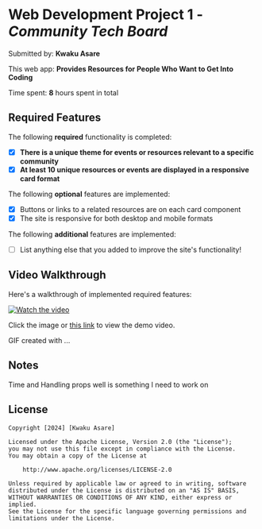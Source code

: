 # Web Development Project 1 - *Community Tech Board*

Submitted by: **Kwaku Asare**

This web app: **Provides Resources for People Who Want to Get Into Coding**

Time spent: **8** hours spent in total

## Required Features

The following **required** functionality is completed:

- [x] **There is a unique theme for events or resources relevant to a specific community**
- [x] **At least 10 unique resources or events are displayed in a responsive card format**

The following **optional** features are implemented:

- [x] Buttons or links to a related resources are on each card component
- [x] The site is responsive for both desktop and mobile formats

The following **additional** features are implemented:

* [ ] List anything else that you added to improve the site's functionality!

## Video Walkthrough

Here's a walkthrough of implemented required features:

[![Watch the video](https://cdn.loom.com/sessions/thumbnails/6f7ed166f7e047ce875fe2dde5291eb0-with-play.jpg)](https://www.loom.com/share/6f7ed166f7e047ce875fe2dde5291eb0?sid=e71efe1b-b598-4d7e-9bd5-3f110db8b16b)

Click the image or [this link](https://www.loom.com/share/6f7ed166f7e047ce875fe2dde5291eb0?sid=e71efe1b-b598-4d7e-9bd5-3f110db8b16b) to view the demo video.
<!-- Replace this with whatever GIF tool you used! -->
GIF created with ...  
<!-- Recommended tools:
[Kap](https://getkap.co/) for macOS
[ScreenToGif](https://www.screentogif.com/) for Windows
[peek](https://github.com/phw/peek) for Linux. -->

## Notes

Time and Handling props well is something I need to work on

## License

    Copyright [2024] [Kwaku Asare]

    Licensed under the Apache License, Version 2.0 (the "License");
    you may not use this file except in compliance with the License.
    You may obtain a copy of the License at

        http://www.apache.org/licenses/LICENSE-2.0

    Unless required by applicable law or agreed to in writing, software
    distributed under the License is distributed on an "AS IS" BASIS,
    WITHOUT WARRANTIES OR CONDITIONS OF ANY KIND, either express or implied.
    See the License for the specific language governing permissions and
    limitations under the License.
